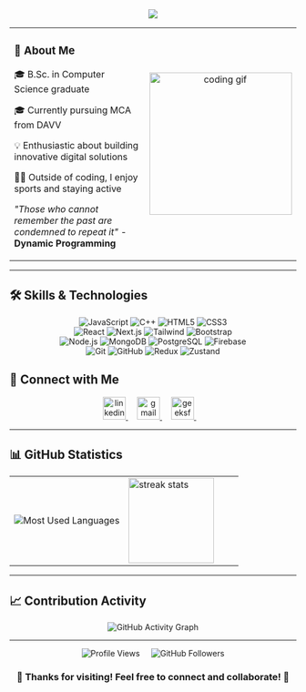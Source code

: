 <div align="center">
  <img src="https://readme-typing-svg.herokuapp.com/?font=Righteous&size=25&center=true&vCenter=true&width=500&height=70&duration=4000&lines=Hi+There!+👋;+I'm+Pratik!;Web+Developer+from+India!;SaaS+Enthusiast!;Sports+Lover!;Always+learning+new+things!;Let's+build+something+amazing!" />
</div>

<div align="center">
  <table>
    <tr>
      <td width="50%">
        <h3>🚀 About Me</h3>
        <p>🎓 B.Sc. in Computer Science graduate</p>
        <p>🎓 Currently pursuing MCA from DAVV</p>
        <p>💡 Enthusiastic about building innovative digital solutions</p>
        <p>🏃‍♂️ Outside of coding, I enjoy sports and staying active</p>
        <p>
          <em>"Those who cannot remember the past are condemned to repeat it"</em> - <strong>Dynamic Programming</strong>
        </p>
      </td>
      <td width="50%" align="center">
        <img src="https://media1.tenor.com/m/ONQPr0qrCXMAAAAC/wow.gif" height="250" alt="coding gif" />
      </td>
    </tr>
  </table>
</div>

---

## 🛠️ Skills & Technologies
<div align="center">
  <div align="center">

<img src="https://img.shields.io/badge/-JavaScript-F7DF1E?style=for-the-badge&logo=javascript&logoColor=black&labelColor=transparent&color=F7DF1E&stroke=F7DF1E" alt="JavaScript" />
<img src="https://img.shields.io/badge/-C++-00599C?style=for-the-badge&logo=c%2B%2B&logoColor=white&labelColor=transparent&color=00599C&stroke=00599C" alt="C++" />
<img src="https://img.shields.io/badge/-HTML5-E34F26?style=for-the-badge&logo=html5&logoColor=white&labelColor=transparent&color=E34F26&stroke=E34F26" alt="HTML5" />
<img src="https://img.shields.io/badge/-CSS3-1572B6?style=for-the-badge&logo=css3&logoColor=white&labelColor=transparent&color=1572B6&stroke=1572B6" alt="CSS3" /></div>
   <div align="center">

<img src="https://img.shields.io/badge/-React-61DAFB?style=for-the-badge&logo=react&logoColor=black&labelColor=transparent&color=61DAFB&stroke=61DAFB" alt="React" />
<img src="https://img.shields.io/badge/-Next.js-000000?style=for-the-badge&logo=next.js&logoColor=white&labelColor=transparent&color=000000&stroke=000000" alt="Next.js" />
<img src="https://img.shields.io/badge/-Tailwind-38B2AC?style=for-the-badge&logo=tailwind-css&logoColor=white&labelColor=transparent&color=38B2AC&stroke=38B2AC" alt="Tailwind" />
<img src="https://img.shields.io/badge/-Bootstrap-7952B3?style=for-the-badge&logo=bootstrap&logoColor=white&labelColor=transparent&color=7952B3&stroke=7952B3" alt="Bootstrap" /></div>
    <div align="center">
      

<img src="https://img.shields.io/badge/-Node.js-339933?style=for-the-badge&logo=node.js&logoColor=white&labelColor=transparent&color=339933&stroke=339933" alt="Node.js" />
<img src="https://img.shields.io/badge/-MongoDB-47A248?style=for-the-badge&logo=mongodb&logoColor=white&labelColor=transparent&color=47A248&stroke=47A248" alt="MongoDB" />
<img src="https://img.shields.io/badge/-PostgreSQL-4169E1?style=for-the-badge&logo=postgresql&logoColor=white&labelColor=transparent&color=4169E1&stroke=4169E1" alt="PostgreSQL" />
<img src="https://img.shields.io/badge/-Firebase-FFCA28?style=for-the-badge&logo=firebase&logoColor=black&labelColor=transparent&color=FFCA28&stroke=FFCA28" alt="Firebase" />
    </div>
     <div align="center">
   
<img src="https://img.shields.io/badge/-Git-F05032?style=for-the-badge&logo=git&logoColor=white&labelColor=transparent&color=F05032&stroke=F05032" alt="Git" />
<img src="https://img.shields.io/badge/-GitHub-181717?style=for-the-badge&logo=github&logoColor=white&labelColor=transparent&color=181717&stroke=181717" alt="GitHub" />
<img src="https://img.shields.io/badge/-Redux-764ABC?style=for-the-badge&logo=redux&logoColor=white&labelColor=transparent&color=764ABC&stroke=764ABC" alt="Redux" />
<img src="https://img.shields.io/badge/-Zustand-000000?style=for-the-badge&logo=zustand&logoColor=white&labelColor=transparent&color=000000&stroke=000000" alt="Zustand" /></div>
</div>


## 🤝 Connect with Me

<div align="center">
  <a href="https://www.linkedin.com/in/pratik-ajbe-710bb326a/" target="_blank">
    <img src="https://img.shields.io/static/v1?message=LinkedIn&logo=linkedin&label=&color=0077B5&logoColor=white&labelColor=&style=for-the-badge" height="40" alt="linkedin logo" />
  </a>
  <img width="12" />
  <a href="mailto:pratikajbe40@gmail.com" target="_blank">
    <img src="https://img.shields.io/static/v1?message=Gmail&logo=gmail&label=&color=D14836&logoColor=white&labelColor=&style=for-the-badge" height="40" alt="gmail logo" />
  </a>
  <img width="12" />
  <a href="https://www.geeksforgeeks.org/user/pratikatrwa/" target="_blank">
    <img src="https://img.shields.io/static/v1?message=GeeksforGeeks&logo=geeksforgeeks&label=&color=0F9D58&logoColor=white&labelColor=&style=for-the-badge" height="40" alt="geeksforgeeks logo" />
  </a>
  <img width="12" />
 
</div>

---

## 📊 GitHub Statistics

<div align="center">
  <table>
    <tr>
      <td width="50%">
        <img src="https://github-readme-stats.vercel.app/api/top-langs?username=PratikAjbe01&locale=en&hide_title=false&layout=compact&card_width=320&langs_count=8&theme=dracula&hide_border=false&border_radius=10" alt="Most Used Languages" />
      </td>
      <td width="50%">
        <img src="https://github-readme-streak-stats.herokuapp.com/?user=PratikAjbe01&theme=dracula&hide_border=false" height="150" alt="streak stats" />
      </td>
    </tr>
  </table>
</div>

---

## 📈 Contribution Activity

<div align="center">
  <img src="https://github-readme-activity-graph.vercel.app/graph?username=PratikAjbe01&theme=dracula&bg_color=282a36&hide_border=true&border_radius=10" alt="GitHub Activity Graph"/>
</div>

---

<div align="center">
  <img src="https://komarev.com/ghpvc/?username=PratikAjbe01&label=Profile%20views&color=0e75b6&style=flat" alt="Profile Views" />
  <img width="12" />
  <img src="https://img.shields.io/github/followers/PratikAjbe01?label=Followers&style=social" alt="GitHub Followers" />
</div>

<div align="center">
  <h3>💫 Thanks for visiting! Feel free to connect and collaborate! 🚀</h3>
</div>




